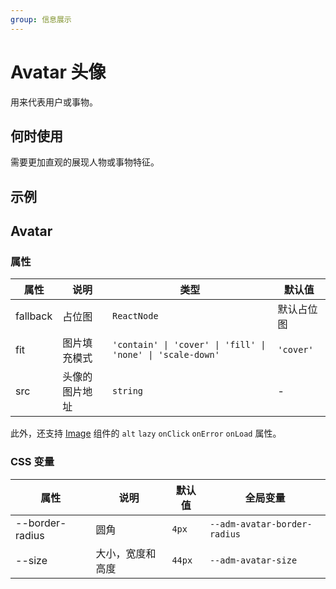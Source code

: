 ```yaml
---
group: 信息展示
---
```





# Avatar 头像

用来代表用户或事物。

## 何时使用

需要更加直观的展现人物或事物特征。

## 示例

<code src="./demos/demo1.tsx"></code>

## Avatar

### 属性

| 属性 | 说明 | 类型 | 默认值 |
| --- | --- | --- | --- |
| fallback | 占位图 | `ReactNode` | 默认占位图 |
| fit | 图片填充模式 | `'contain' \| 'cover' \| 'fill' \| 'none' \| 'scale-down'` | `'cover'` |
| src | 头像的图片地址 | `string` | - |

此外，还支持 [Image](/zh/components/image) 组件的 `alt` `lazy` `onClick` `onError` `onLoad` 属性。

### CSS 变量

| 属性            | 说明             | 默认值 | 全局变量                     |
| --------------- | ---------------- | ------ | ---------------------------- |
| --border-radius | 圆角             | `4px`  | `--adm-avatar-border-radius` |
| --size          | 大小，宽度和高度 | `44px` | `--adm-avatar-size`          |
